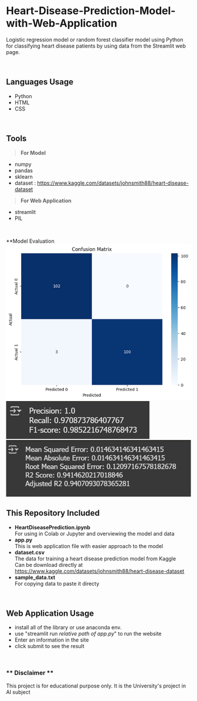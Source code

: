 # Heart-Disease-Prediction-Model-with-Web-Application
Logistic regression model or random forest classifier model using Python for classifying heart disease patients by using data from the Streamlit web page. 

<br>

## Languages Usage
- Python
- HTML
- CSS

<br>

## Tools

> **For Model**
- numpy
- pandas
- sklearn
- dataset : https://www.kaggle.com/datasets/johnsmith88/heart-disease-dataset

> **For Web Application**
- streamlit
- PIL

<br>

**Model Evaluation
<br>
![alt text](https://github.com/HAG40/Heart-Disease-Prediction-Model-with-Web-Application/blob/main/confusionMatrix.png?raw=true)
<br>
![alt text](https://github.com/HAG40/Heart-Disease-Prediction-Model-with-Web-Application/blob/main/evaluated.png?raw=true)
<br>
![alt text](https://github.com/HAG40/Heart-Disease-Prediction-Model-with-Web-Application/blob/main/mse.png?raw=true)
<br>


## This Repository Included
- **HeartDiseasePrediction.ipynb**
  <br>
  For using in Colab or Jupyter and overviewing the model and data
  <br>
- **app.py**
  <br>
  This is web application file with easier approach to the model
  <br>
- **dataset.csv**
  <br>
  The data for training a heart disease prediction model from Kaggle
  <br>
  Can be download directly at https://www.kaggle.com/datasets/johnsmith88/heart-disease-dataset
  <br>
- **sample_data.txt**
  <br>
  For copying data to paste it directy
  <br>

<br>

## Web Application Usage
- install all of the library or use anaconda env.
- use "streamlit run *relative path of app.py*" to run the website
- Enter an information in the site
- click submit to see the result

<br>

### \*\* Disclaimer \*\*
This project is for educational purpose only. It is the University's project in AI subject
